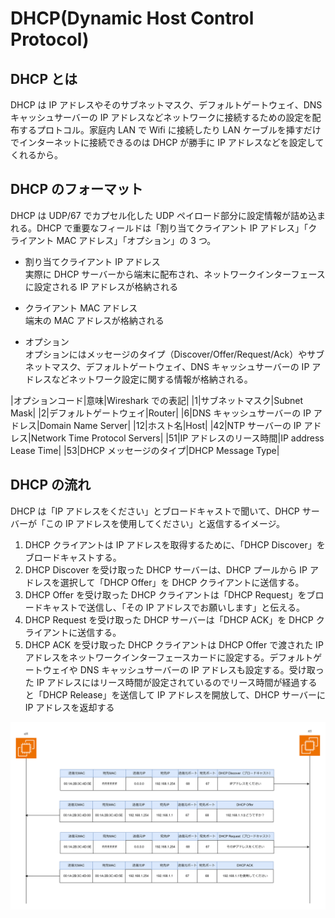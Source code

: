 # DHCP(Dynamic Host Control Protocol)

## DHCP とは

DHCP は IP アドレスやそのサブネットマスク、デフォルトゲートウェイ、DNS キャッシュサーバーの IP アドレスなどネットワークに接続するための設定を配布するプロトコル。家庭内 LAN で Wifi に接続したり LAN ケーブルを挿すだけでインターネットに接続できるのは DHCP が勝手に IP アドレスなどを設定してくれるから。

## DHCP のフォーマット

DHCP は UDP/67 でカプセル化した UDP ペイロード部分に設定情報が詰め込まれる。DHCP で重要なフィールドは「割り当てクライアント IP アドレス」「クライアント MAC アドレス」「オプション」の 3 つ。

- 割り当てクライアント IP アドレス  
  実際に DHCP サーバーから端末に配布され、ネットワークインターフェースに設定される IP アドレスが格納される

- クライアント MAC アドレス  
  端末の MAC アドレスが格納される

- オプション  
  オプションにはメッセージのタイプ（Discover/Offer/Request/Ack）やサブネットマスク、デフォルトゲートウェイ、DNS キャッシュサーバーの IP アドレスなどネットワーク設定に関する情報が格納される。

|オプションコード|意味|Wireshark での表記|
|1|サブネットマスク|Subnet Mask|
|2|デフォルトゲートウェイ|Router|
|6|DNS キャッシュサーバーの IP アドレス|Domain Name Server|
|12|ホスト名|Host|
|42|NTP サーバーの IP アドレス|Network Time Protocol Servers|
|51|IP アドレスのリース時間|IP address Lease Time|
|53|DHCP メッセージのタイプ|DHCP Message Type|

## DHCP の流れ

DHCP は「IP アドレスをください」とブロードキャストで聞いて、DHCP サーバーが「この IP アドレスを使用してください」と返信するイメージ。

1. DHCP クライアントは IP アドレスを取得するために、「DHCP Discover」をブロードキャストする。
2. DHCP Discover を受け取った DHCP サーバーは、DHCP プールから IP アドレスを選択して「DHCP Offer」を DHCP クライアントに送信する。
3. DHCP Offer を受け取った DHCP クライアントは「DHCP Request」をブロードキャストで送信し、「その IP アドレスでお願いします」と伝える。
4. DHCP Request を受け取った DHCP サーバーは「DHCP ACK」を DHCP クライアントに送信する。
5. DHCP ACK を受け取った DHCP クライアントは DHCP Offer で渡された IP アドレスをネットワークインターフェースカードに設定する。デフォルトゲートウェイや DNS キャッシュサーバーの IP アドレスも設定する。受け取った IP アドレスにはリース時間が設定されているのでリース時間が経過すると「DHCP Release」を送信して IP アドレスを開放して、DHCP サーバーに IP アドレスを返却する

![DHCPの流れ](../image/ネットワーク技術入門-DHCP.png)
